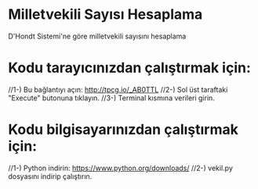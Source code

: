 # Milletvekili Sayısı Hesaplama
D'Hondt Sistemi'ne göre milletvekili sayısını hesaplama

# Kodu tarayıcınızdan çalıştırmak için:
//1-) Bu bağlantıyı açın: http://tpcg.io/_AB0TTL
//2-) Sol üst taraftaki "Execute" butonuna tıklayın.
//3-) Terminal kısmına verileri girin.

# Kodu bilgisayarınızdan çalıştırmak için:
//1-) Python indirin: https://www.python.org/downloads/
//2-) vekil.py dosyasını indirip çalıştırın.
